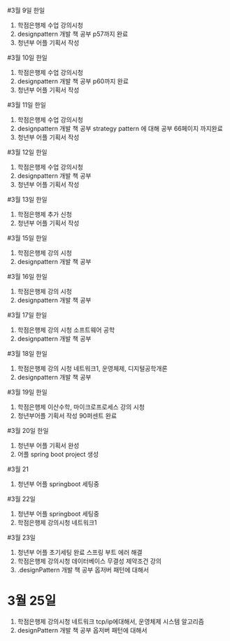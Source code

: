#3월 9일 한일
1. 학점은행제 수업 강의시청
2. designpattern 개발 책 공부 p57까지 완료
3. 청년부 어플 기획서 작성

#3월 10일 한일
1. 학점은행제 수업 강의시청
2. designpattern 개발 책 공부 p60까지 완료
3. 청년부 어플 기획서 작성

#3월 11일 한일
1. 학점은행제 수업 강의시청
2. designpattern 개발 책 공부 strategy pattern 에 대해 공부 66페이지 까지완료
3. 청년부 어플 기획서 작성

#3월 12일 한일
1. 학점은행제 수업 강의시청
2. designpattern 개발 책 공부
3. 청년부 어플 기획서 작성

#3월 13일 한일
1. 학점은행제 추가 신청
2. 청년부 어플 기획서 작성

#3월 15일 한일
1. 학점은행제 강의 시청
2. designpattern 개발 책 공부

#3월 16일 한일
1. 학점은행제 강의 시청
2. designpattern 개발 책 공부

#3월 17일 한일
1. 학점은행제 강의 시청 소프트웨어 공학
2. designpattern 개발 책 공부

#3월 18일 한일
1. 학점은행제 강의 시청 네트워크1, 운영체제, 디지털공학개론
2. designpattern 개발 책 공부

#3월 19일 한일
1. 학점은행제 이산수학, 마이크로프로세스 강의 시청
2. 청년부어플 기획서 작성 90퍼센트 완료

#3월 20일 한일
1. 청년부 어플 기획서 완성
2. 어플 spring boot project 생성 

#3월 21 
1. 청년부 어플 springboot 세팅중

#3월 22일 
1. 청년부 어플 springboot 세팅중
2. 학점은행제 강의시청 네트워크1

#3월 23일
1. 청년부 어플 초기세팅 완료 스프링 부트 에러 해결
2. 학점은행제 강의시청 데이터베이스 무결성 제약조건 강의
3. .designPattern 개발 책 공부 옵저버 패턴에 대해서

# 3월 25일
1. 학점은행제 강의시청 네트워크 tcp/ip에대해서, 운영체제 시스템 알고리즘
2. designPattern 개발 책 공부 옵저버 패턴에 대해서